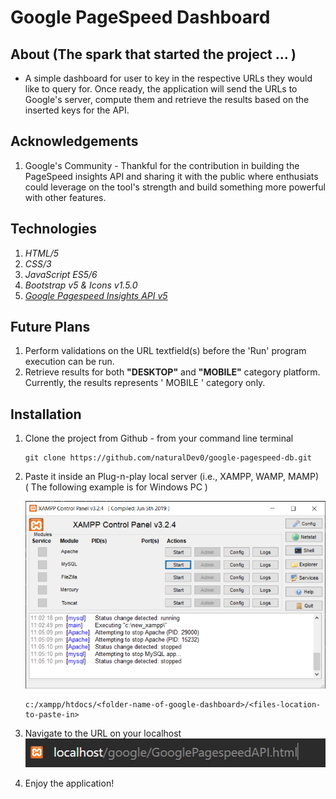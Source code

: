 # Google PageSpeed Dashboard

## About (The spark that started the project ... )
* A simple dashboard for user to key in the respective URLs they would like to query for. Once ready, the application will send the URLs to Google's server, compute them and retrieve the results based on the inserted keys for the API.

## Acknowledgements
1. Google's Community - Thankful for the contribution in building the PageSpeed insights API and sharing it with the public where enthusiats could leverage on the tool's strength and build something more powerful with other features.

## Technologies
1. _HTML/5_
1. _CSS/3_
1. _JavaScript ES5/6_
1. _Bootstrap v5 & Icons v1.5.0_
1. _[Google Pagespeed Insights API v5](https://developers.google.com/speed/docs/insights/v5/get-started)_

## Future Plans
1. Perform validations on the URL textfield(s) before the 'Run' program execution can be run.
1. Retrieve results for both **"DESKTOP"** and **"MOBILE"** category platform. Currently, the results represents ' MOBILE ' category only.

## Installation
1. Clone the project from Github - from your command line terminal
    ```
    git clone https://github.com/naturalDev0/google-pagespeed-db.git
    ```


2. Paste it inside an Plug-n-play local server (i.e., XAMPP, WAMP, MAMP)
<br>( The following example is for Windows PC )

    !["screenshot-of-XAMPP-control-panel"](doc-images/xampp-control-panel.png "XAMPP Control Panel screenshot")

    ```
    c:/xampp/htdocs/<folder-name-of-google-dashboard>/<files-location-to-paste-in>
    ```


3. Navigate to the URL on your localhost
!["screenshot-on-searching-for-actual-url-on-localhost"](doc-images/browser-url.png "Search bar on MS Edge")


4. Enjoy the application!